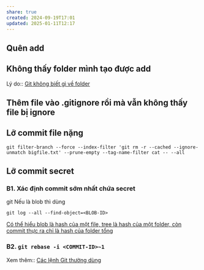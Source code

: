 ```yaml
---
share: true
created: 2024-09-19T17:01
updated: 2025-01-11T12:17
---
```

## Quên add
## Không thấy folder mình tạo được add
Lý do:: [Git không biết gì về folder](./Commit/Git%20kh%C3%B4ng%20bi%E1%BA%BFt%20g%C3%AC%20v%E1%BB%81%20folder.md)
## Thêm file vào  .gitignore rồi mà vẫn không thấy file bị ignore
## Lỡ commit file nặng
```
git filter-branch --force --index-filter 'git rm -r --cached --ignore-unmatch bigfile.txt' --prune-empty --tag-name-filter cat -- --all
```
## Lỡ commit secret
### B1. Xác định commit sớm nhất chứa secret
git 
Nếu là blob thì dùng 
```
git log --all --find-object=<BLOB-ID>
```

[Có thể hiểu blob là hash của một file, tree là hash của một folder, còn commit thực ra chỉ là hash của folder tổng](./Blob,%20tree,%20ref.%20B%E1%BA%A3n%20ch%E1%BA%A5t%20c%E1%BB%A7a%20Git/C%C3%B3%20th%E1%BB%83%20hi%E1%BB%83u%20blob%20l%C3%A0%20hash%20c%E1%BB%A7a%20m%E1%BB%99t%20file,%20tree%20l%C3%A0%20hash%20c%E1%BB%A7a%20m%E1%BB%99t%20folder,%20c%C3%B2n%20commit%20th%E1%BB%B1c%20ra%20ch%E1%BB%89%20l%C3%A0%20hash%20c%E1%BB%A7a%20folder%20t%E1%BB%95ng.md)
### B2. `git rebase -i <COMMIT-ID>~1`


Xem thêm:: [Các lệnh Git thường dùng](./C%C3%A1c%20l%E1%BB%87nh%20Git%20th%C6%B0%E1%BB%9Dng%20d%C3%B9ng.md)